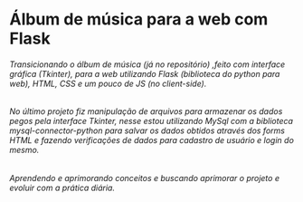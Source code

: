 # Álbum de música para a web com Flask

###### 	Transicionando o álbum de música (já no repositório) ,feito com interface gráfica (Tkinter), para a web utilizando Flask (biblioteca do python para web), HTML, CSS e um pouco de JS (no client-side). 

###### No último projeto fiz manipulação de arquivos para armazenar os dados pegos pela interface Tkinter, nesse estou utilizando MySql com a biblioteca mysql-connector-python para salvar os dados obtidos através dos forms HTML e fazendo verificações de dados para cadastro de usuário e login do mesmo.

###### 	Aprendendo e aprimorando conceitos e buscando aprimorar o projeto e evoluir com a prática diária.